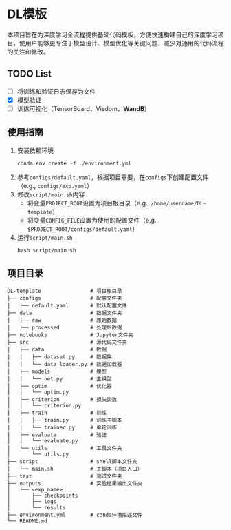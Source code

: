 # DL模板

本项目旨在为深度学习全流程提供基础代码模板，方便快速构建自己的深度学习项目，使用户能够更专注于模型设计、模型优化等关键问题，减少对通用的代码流程的关注和修改。

## TODO List

- [ ] 将训练和验证日志保存为文件
- [x] 模型验证
- [ ] 训练可视化（TensorBoard、Visdom、**WandB**）

## 使用指南

1. 安装依赖环境
   ```shell
   conda env create -f ./environment.yml
   ```
2. 参考`configs/default.yaml`，根据项目需要，在`configs`下创建配置文件（e.g., `configs/exp.yaml`）
3. 修改`script/main.sh`内容
    - 将变量`PROJECT_ROOT`设置为项目根目录（e.g., `/home/username/DL-template`）
    - 将变量`CONFIG_FILE`设置为使用的配置文件（e.g., `$PROJECT_ROOT/configs/default.yaml`）
4. 运行`script/main.sh`
   ```shell
   bash script/main.sh
   ```

## 项目目录

```
DL-template                # 项目根目录
├── configs                # 配置文件夹
│   └── default.yaml       # 默认配置文件
├── data                   # 数据文件夹
│   ├── raw                # 原始数据
│   └── processed          # 处理后数据
├── notebooks              # Jupyter文件夹
├── src                    # 源代码文件夹
│   ├── data               # 数据
│   │   ├── dataset.py     # 数据集
│   │   └── data_loader.py # 数据加载器
│   ├── models             # 模型
│   │   └── net.py         # 主模型
│   ├── optim              # 优化器
│   │   └── optim.py
│   ├── criterion          # 损失函数
│   │   └── criterion.py
│   ├── train              # 训练
│   │   ├── train.py       # 训练主脚本
│   │   └── trainer.py     # 单轮训练
│   ├── evaluate           # 验证
│   │   └── evaluate.py
│   └── utils              # 工具文件夹
│       └── utils.py
├── script                 # shell脚本文件夹
│   └── main.sh            # 主脚本（项目入口）
├── test                   # 测试文件夹
├── outputs                # 实验结果输出文件夹
│   └── <exp_name>
│       ├── checkpoints
│       ├── logs
│       └── results
├── environment.yml        # conda环境描述文件
└── README.md
```
